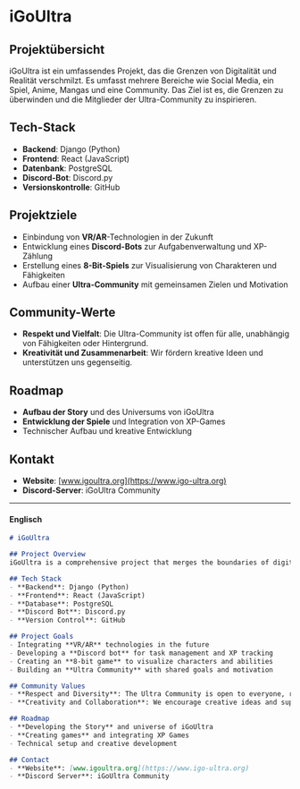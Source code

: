 # iGoUltra

## Projektübersicht
iGoUltra ist ein umfassendes Projekt, das die Grenzen von Digitalität und Realität verschmilzt. Es umfasst mehrere Bereiche wie Social Media, ein Spiel, Anime, Mangas und eine Community. Das Ziel ist es, die Grenzen zu überwinden und die Mitglieder der Ultra-Community zu inspirieren.

## Tech-Stack
- **Backend**: Django (Python)
- **Frontend**: React (JavaScript)
- **Datenbank**: PostgreSQL
- **Discord-Bot**: Discord.py
- **Versionskontrolle**: GitHub

## Projektziele
- Einbindung von **VR/AR**-Technologien in der Zukunft
- Entwicklung eines **Discord-Bots** zur Aufgabenverwaltung und XP-Zählung
- Erstellung eines **8-Bit-Spiels** zur Visualisierung von Charakteren und Fähigkeiten
- Aufbau einer **Ultra-Community** mit gemeinsamen Zielen und Motivation

## Community-Werte
- **Respekt und Vielfalt**: Die Ultra-Community ist offen für alle, unabhängig von Fähigkeiten oder Hintergrund.
- **Kreativität und Zusammenarbeit**: Wir fördern kreative Ideen und unterstützen uns gegenseitig.

## Roadmap
- **Aufbau der Story** und des Universums von iGoUltra
- **Entwicklung der Spiele** und Integration von XP-Games
- Technischer Aufbau und kreative Entwicklung

## Kontakt
- **Website**: [www.igoultra.org](https://www.igo-ultra.org)
- **Discord-Server**: iGoUltra Community

---

#### **Englisch**
```markdown
# iGoUltra

## Project Overview
iGoUltra is a comprehensive project that merges the boundaries of digital and real worlds. It includes social media, a game, anime, manga, and a community. The goal is to push boundaries and inspire members of the Ultra Community.

## Tech Stack
- **Backend**: Django (Python)
- **Frontend**: React (JavaScript)
- **Database**: PostgreSQL
- **Discord Bot**: Discord.py
- **Version Control**: GitHub

## Project Goals
- Integrating **VR/AR** technologies in the future
- Developing a **Discord bot** for task management and XP tracking
- Creating an **8-bit game** to visualize characters and abilities
- Building an **Ultra Community** with shared goals and motivation

## Community Values
- **Respect and Diversity**: The Ultra Community is open to everyone, regardless of skills or background.
- **Creativity and Collaboration**: We encourage creative ideas and support each other.

## Roadmap
- **Developing the Story** and universe of iGoUltra
- **Creating games** and integrating XP Games
- Technical setup and creative development

## Contact
- **Website**: [www.igoultra.org](https://www.igo-ultra.org)
- **Discord Server**: iGoUltra Community
